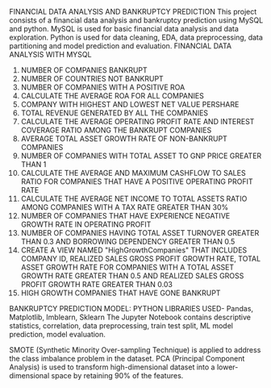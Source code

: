 FINANCIAL DATA ANALYSIS AND BANKRUPTCY PREDICTION
This project consists of a financial data analysis and bankruptcy prediction using MySQL and python. MySQL is used for basic financial data analysis and data exploration. Python is used for data cleaning, EDA, data preprocessing, data partitioning and model prediction and evaluation.
FINANCIAL DATA ANALYSIS WITH MYSQL
1.	NUMBER OF COMPANIES BANKRUPT
2.	NUMBER OF COUNTRIES NOT BANKRUPT
3.	NUMBER OF COMPANIES WITH A POSITIVE ROA
4.	CALCULATE THE AVERAGE ROA FOR ALL COMPANIES
5.	COMPANY WITH HIGHEST AND LOWEST NET VALUE PERSHARE
6.	TOTAL REVENUE GENERATED BY ALL THE COMPANIES
7.	CALCULATE THE AVERAGE OPERATING PROFIT RATE AND INTEREST COVERAGE RATIO AMONG THE BANKRUPT COMPANIES
8.	AVERAGE TOTAL ASSET GROWTH RATE OF NON-BANKRUPT COMPANIES
9.	NUMBER OF COMPANIES WITH TOTAL ASSET TO GNP PRICE GREATER THAN 1
10.	CALCULATE THE AVERAGE AND MAXIMUM CASHFLOW TO SALES RATIO FOR COMPANIES THAT HAVE A POSITIVE OPERATING PROFIT RATE
11.	CALCULATE THE AVERAGE NET INCOME TO TOTAL ASSETS RATIO AMONG COMPANIES WITH A TAX RATE GREATER THAN 30%
12.	NUMBER OF COMPANIES THAT HAVE EXPERIENCE NEGATIVE GROWTH RATE IN OPERATING PROFIT
13.	NUMBER OF COMPANIES HAVING TOTAL ASSET TURNOVER GREATER THAN 0.3 AND BORROWING DEPENDENCY GREATER THAN 0.5
14.	CREATE A VIEW NAMED "HighGrowthCompanies" THAT INCLUDES COMPANY ID, REALIZED SALES GROSS PROFIT GROWTH RATE, TOTAL ASSET GROWTH RATE FOR COMPANIES WITH A TOTAL ASSET GROWTH RATE GREATER THAN 0.5 AND REALIZED SALES GROSS PROFIT GROWTH RATE GREATER THAN 0.03
15.	HIGH GROWTH COMPANIES THAT HAVE GONE BANKRUPT

BANKRUPTCY PREDICTION MODEL: PYTHON
LIBRARIES USED- Pandas, Matplotlib, Imblearn, Sklearn 
The Jupyter Notebook contains descriptive statistics, correlation, data preprocessing, train test split, ML model prediction, model evaluation.

SMOTE (Synthetic Minority Over-sampling Technique) is applied to address the class imbalance problem in the dataset.  PCA (Principal Component Analysis) is used to transform high-dimensional dataset into a lower-dimensional space by retaining 90% of the features. 
